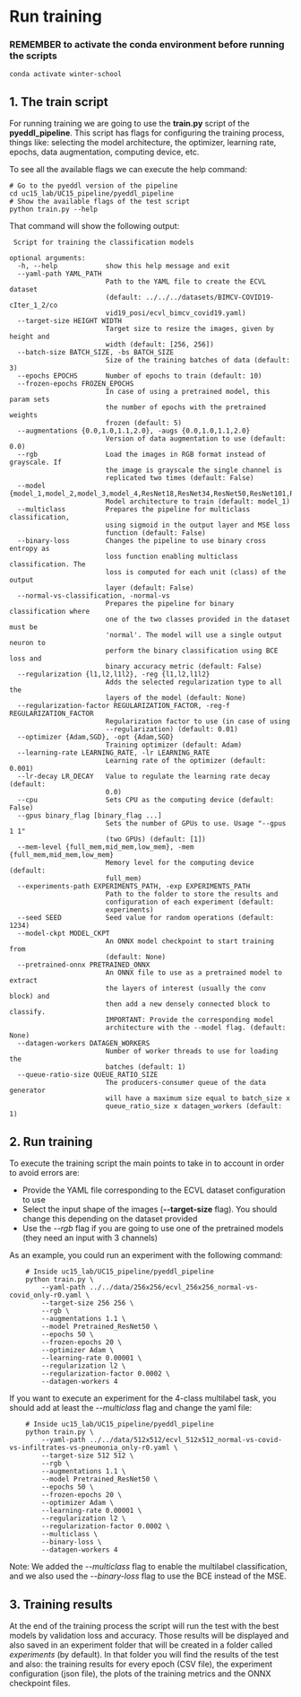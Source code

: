 # Run training

### REMEMBER to activate the conda environment before running the scripts

    conda activate winter-school

## 1. The train script
For running training we are going to use the **train.py** script of the **pyeddl_pipeline**. This script has flags
for configuring the training process, things like: selecting the model architecture, the optimizer, learning rate,
epochs, data augmentation, computing device, etc.

To see all the available flags we can execute the help command:

    # Go to the pyeddl version of the pipeline
    cd uc15_lab/UC15_pipeline/pyeddl_pipeline
    # Show the available flags of the test script
    python train.py --help

That command will show the following output:

     Script for training the classification models

    optional arguments:
      -h, --help            show this help message and exit
      --yaml-path YAML_PATH
                            Path to the YAML file to create the ECVL dataset
                            (default: ../../../datasets/BIMCV-COVID19-cIter_1_2/co
                            vid19_posi/ecvl_bimcv_covid19.yaml)
      --target-size HEIGHT WIDTH
                            Target size to resize the images, given by height and
                            width (default: [256, 256])
      --batch-size BATCH_SIZE, -bs BATCH_SIZE
                            Size of the training batches of data (default: 3)
      --epochs EPOCHS       Number of epochs to train (default: 10)
      --frozen-epochs FROZEN_EPOCHS
                            In case of using a pretrained model, this param sets
                            the number of epochs with the pretrained weights
                            frozen (default: 5)
      --augmentations {0.0,1.0,1.1,2.0}, -augs {0.0,1.0,1.1,2.0}
                            Version of data augmentation to use (default: 0.0)
      --rgb                 Load the images in RGB format instead of grayscale. If
                            the image is grayscale the single channel is
                            replicated two times (default: False)
      --model {model_1,model_2,model_3,model_4,ResNet18,ResNet34,ResNet50,ResNet101,ResNet152,Pretrained_ResNet18,Pretrained_ResNet34,Pretrained_ResNet50,Pretrained_ResNet101,Pretrained_ResNet152,VGG16,VGG16BN,VGG19,VGG19BN,Pretrained_VGG16,Pretrained_VGG19,Pretrained_VGG16BN,Pretrained_VGG19BN}
                            Model architecture to train (default: model_1)
      --multiclass          Prepares the pipeline for multiclass classification,
                            using sigmoid in the output layer and MSE loss
                            function (default: False)
      --binary-loss         Changes the pipeline to use binary cross entropy as
                            loss function enabling multiclass classification. The
                            loss is computed for each unit (class) of the output
                            layer (default: False)
      --normal-vs-classification, -normal-vs
                            Prepares the pipeline for binary classification where
                            one of the two classes provided in the dataset must be
                            'normal'. The model will use a single output neuron to
                            perform the binary classification using BCE loss and
                            binary accuracy metric (default: False)
      --regularization {l1,l2,l1l2}, -reg {l1,l2,l1l2}
                            Adds the selected regularization type to all the
                            layers of the model (default: None)
      --regularization-factor REGULARIZATION_FACTOR, -reg-f REGULARIZATION_FACTOR
                            Regularization factor to use (in case of using
                            --regularization) (default: 0.01)
      --optimizer {Adam,SGD}, -opt {Adam,SGD}
                            Training optimizer (default: Adam)
      --learning-rate LEARNING_RATE, -lr LEARNING_RATE
                            Learning rate of the optimizer (default: 0.001)
      --lr-decay LR_DECAY   Value to regulate the learning rate decay (default:
                            0.0)
      --cpu                 Sets CPU as the computing device (default: False)
      --gpus binary_flag [binary_flag ...]
                            Sets the number of GPUs to use. Usage "--gpus 1 1"
                            (two GPUs) (default: [1])
      --mem-level {full_mem,mid_mem,low_mem}, -mem {full_mem,mid_mem,low_mem}
                            Memory level for the computing device (default:
                            full_mem)
      --experiments-path EXPERIMENTS_PATH, -exp EXPERIMENTS_PATH
                            Path to the folder to store the results and
                            configuration of each experiment (default:
                            experiments)
      --seed SEED           Seed value for random operations (default: 1234)
      --model-ckpt MODEL_CKPT
                            An ONNX model checkpoint to start training from
                            (default: None)
      --pretrained-onnx PRETRAINED_ONNX
                            An ONNX file to use as a pretrained model to extract
                            the layers of interest (usually the conv block) and
                            then add a new densely connected block to classify.
                            IMPORTANT: Provide the corresponding model
                            architecture with the --model flag. (default: None)
      --datagen-workers DATAGEN_WORKERS
                            Number of worker threads to use for loading the
                            batches (default: 1)
      --queue-ratio-size QUEUE_RATIO_SIZE
                            The producers-consumer queue of the data generator
                            will have a maximum size equal to batch_size x
                            queue_ratio_size x datagen_workers (default: 1)

## 2. Run training
To execute the training script the main points to take in to account in order to avoid errors are:

- Provide the YAML file corresponding to the ECVL dataset configuration to use
- Select the input shape of the images (**--target-size** flag). You should change this depending on the dataset provided
- Use the *--rgb* flag if you are going to use one of the pretrained models (they need an input with 3 channels)

As an example, you could run an experiment with the following command:

        # Inside uc15_lab/UC15_pipeline/pyeddl_pipeline
        python train.py \
            --yaml-path ../../data/256x256/ecvl_256x256_normal-vs-covid_only-r0.yaml \
            --target-size 256 256 \
            --rgb \
            --augmentations 1.1 \
            --model Pretrained_ResNet50 \
            --epochs 50 \
            --frozen-epochs 20 \
            --optimizer Adam \
            --learning-rate 0.00001 \
            --regularization l2 \
            --regularization-factor 0.0002 \
            --datagen-workers 4

If you want to execute an experiment for the 4-class multilabel task, you should add at least the *--multiclass* flag and change the yaml file:

        # Inside uc15_lab/UC15_pipeline/pyeddl_pipeline
        python train.py \
            --yaml-path ../../data/512x512/ecvl_512x512_normal-vs-covid-vs-infiltrates-vs-pneumonia_only-r0.yaml \
            --target-size 512 512 \
            --rgb \
            --augmentations 1.1 \
            --model Pretrained_ResNet50 \
            --epochs 50 \
            --frozen-epochs 20 \
            --optimizer Adam \
            --learning-rate 0.00001 \
            --regularization l2 \
            --regularization-factor 0.0002 \
            --multiclass \
            --binary-loss \
            --datagen-workers 4
            
Note: We added the *--multiclass* flag to enable the multilabel classification, and we also used the *--binary-loss* flag to use the BCE instead of the MSE.

## 3. Training results
At the end of the training process the script will run the test with the best models by validation loss and accuracy. Those results will be
displayed and also saved in an experiment folder that will be created in a folder called *experiments* (by default). In that folder you will find
the results of the test and also: the training results for every epoch (CSV file), the experiment configuration (json file), the plots of
the training metrics and the ONNX checkpoint files.
